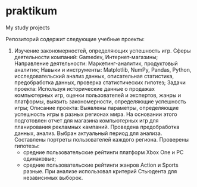 # praktikum
My study projects

Репозиторий содержит следующие учебные проекты:

1. Изучение закономерностей, определяющих успешность игр.
   Сферы деятельности компаний: Gamedev, Интернет-магазины;
   Направление деятельности: Маркетинг-аналитик, продуктовый аналитик;
   Навыки и инструменты: Matplotlib, NumPy, Pandas, Python, исследовательский анализ данных, описательная статистика, предобработка данных, проверка статистических гипотез;
   Задачи проекта: Используя исторические данные о продажах компьютерных игр, оценки пользователей и экспертов, жанры и платформы, выявить закономерности,
   определяющие успешность игры;
   Описание проекта: Выявлены параметры, определяющие успешность игры в разных регионах мира. На основании этого подготовлен отчет для магазина компьютерных игр для планирования 
   рекламных кампаний. Проведена предобработка данных, анализ. Выбран актуальный период для анализа. Составлены портреты пользователей каждого региона.
   Проверены гипотезы:
   - средние пользовательские рейтинги платформ Xbox One и PC одинаковые;
   - средние пользовательские рейтинги жанров Action и Sports разные.
   При анализе использовал критерий Стьюдента для независимых выборок.

